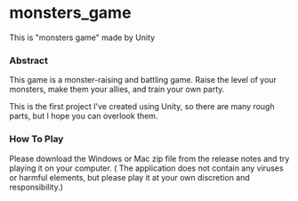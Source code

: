 # monsters_game
This is "monsters  game" made by Unity

### Abstract
This game is a monster-raising and battling game. 
Raise the level of your monsters, make them your allies, and train your own party. 

This is the first project I've created using Unity, so there are many rough parts, but I hope you can overlook them.

### How To Play

Please download the Windows or Mac zip file from the release notes and try playing it on your computer.
(
The application does not contain any viruses or harmful elements, but please play it at your own discretion and responsibility.)
